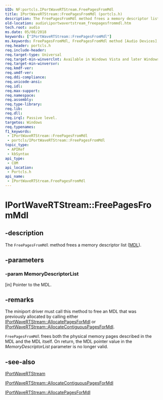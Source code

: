 ```yaml
---
UID: NF:portcls.IPortWaveRTStream.FreePagesFromMdl
title: IPortWaveRTStream::FreePagesFromMdl (portcls.h)
description: The FreePagesFromMdl method frees a memory descriptor list (MDL).
old-location: audio\iportwavertstream_freepagesfrommdl.htm
tech.root: audio
ms.date: 05/08/2018
keywords: ["IPortWaveRTStream::FreePagesFromMdl"]
ms.keywords: FreePagesFromMdl, FreePagesFromMdl method [Audio Devices], FreePagesFromMdl method [Audio Devices],IPortWaveRTStream interface, IPortWaveRTStream interface [Audio Devices],FreePagesFromMdl method, IPortWaveRTStream.FreePagesFromMdl, IPortWaveRTStream::FreePagesFromMdl, audio.iportwavertstream_freepagesfrommdl, audmp-routines_7e3477c5-08b8-4e7c-bfb9-36945bf765c4.xml, portcls/IPortWaveRTStream::FreePagesFromMdl
req.header: portcls.h
req.include-header: 
req.target-type: Universal
req.target-min-winverclnt: Available in Windows Vista and later Windows operating systems.
req.target-min-winversvr: 
req.kmdf-ver: 
req.umdf-ver: 
req.ddi-compliance: 
req.unicode-ansi: 
req.idl: 
req.max-support: 
req.namespace: 
req.assembly: 
req.type-library: 
req.lib: 
req.dll: 
req.irql: Passive level.
targetos: Windows
req.typenames: 
f1_keywords:
 - IPortWaveRTStream::FreePagesFromMdl
 - portcls/IPortWaveRTStream::FreePagesFromMdl
topic_type:
 - APIRef
 - kbSyntax
api_type:
 - COM
api_location:
 - Portcls.h
api_name:
 - IPortWaveRTStream.FreePagesFromMdl
---
```


# IPortWaveRTStream::FreePagesFromMdl


## -description

The <code>FreePagesFromMdl</code> method frees a memory descriptor list (<a href="/windows-hardware/drivers/ddi/wdm/ns-wdm-_mdl">MDL</a>).

## -parameters

### -param MemoryDescriptorList 

[in]
Pointer to the MDL.

## -remarks

The miniport driver must call this method to free an MDL that was previously allocated by calling either <a href="/windows-hardware/drivers/ddi/portcls/nf-portcls-iportwavertstream-allocatepagesformdl">IPortWaveRTStream::AllocatePagesForMdl</a> or <a href="/windows-hardware/drivers/ddi/portcls/nf-portcls-iportwavertstream-allocatecontiguouspagesformdl">IPortWaveRTStream::AllocateContiguousPagesForMdl</a>.

<code>FreePagesFromMdl</code> frees both the physical memory pages described in the MDL and the MDL itself. On return, the MDL pointer value in the <i>MemoryDescriptorList</i> parameter is no longer valid.

## -see-also

<a href="/windows-hardware/drivers/ddi/portcls/nn-portcls-iportwavertstream">IPortWaveRTStream</a>



<a href="/windows-hardware/drivers/ddi/portcls/nf-portcls-iportwavertstream-allocatecontiguouspagesformdl">IPortWaveRTStream::AllocateContiguousPagesForMdl </a>



<a href="/windows-hardware/drivers/ddi/portcls/nf-portcls-iportwavertstream-allocatepagesformdl">IPortWaveRTStream::AllocatePagesForMdl</a>
